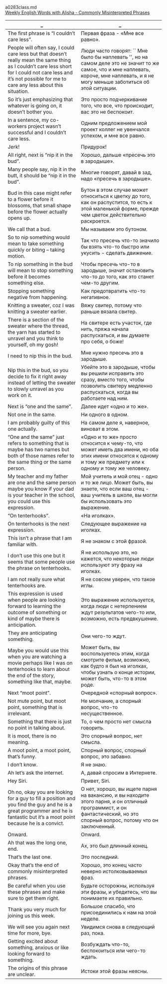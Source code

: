 a0283class.md  
[Weekly English Words with Alisha - Commonly Misinterpreted Phrases](https://www.youtube.com/watch?v=Z7r9e9El8Dw)





_|_
--|--
The first phrase is “I couldn’t care less”.|Первая фраза - «Мне все равно».
People will often say, I could care less but that doesn’t really mean the same thing as I couldn’t care less short for I could not care less and it’s not possible for me to care any less about this situation.|Люди часто говорят: `` Мне было бы наплевать '', но на самом деле это не значит то же самое, что и мне наплевать, короче, мне наплевать, и я не могу меньше заботиться об этой ситуации.
So it’s just emphasizing that whatever is going on, it doesn’t bother you.|Это просто подчеркивание того, что все, что происходит, вас это не беспокоит.
In a sentence, my co-workers project wasn’t successful and I couldn’t care less.|Одним предложением мой проект коллег не увенчался успехом, и мне все равно.
Jerk!|Придурок!
All right, next is “nip it in the bud”.|Хорошо, дальше «пресечь это в зародыше».
Many people say, nip it in the butt, it should be “nip it in the bud”.|Многие говорят, давай в зад, надо «пресечь в зародыше».
Bud in this case might refer to a flower before it blossoms, that small shape before the flower actually opens up.|Бутон в этом случае может относиться к цветку до того, как он распустится, то есть к этой маленькой форме, прежде чем цветок действительно раскроется.
We call that a bud.|Мы называем это бутоном.
So to nip something would mean to take something quickly or biting – taking motion.|Так что пресечь что-то значило бы взять что-то быстро или укусить - сделать движение.
To nip something in the bud will mean to stop something before it becomes something else.|Чтобы пресечь что-то в зародыше, значит остановить что-то до того, как это станет чем-то другим.
Stopping something negative from happening.|Как предотвратить что-то негативное.
Knitting a sweater, coz I was knitting a sweater earlier.|Вяжу свитер, потому что раньше вязала свитер.
There is a section of the sweater where the thread, the yarn has started to unravel and you think to yourself, oh my gosh!|На свитере есть участок, где нить, пряжа начала распускаться, и вы думаете про себя, о боже!
I need to nip this in the bud.|Мне нужно пресечь это в зародыше.
Nip this in the bud, so you decide to fix it right away instead of letting the sweater to slowly unravel as you work on it.|Убейте это в зародыше, чтобы вы решили исправить это сразу, вместо того, чтобы позволить свитеру медленно распускаться, когда вы работаете над ним.
Next is “one and the same”.|Далее идет «одно и то же».
Not one in the same.|Ни одного в одном.
I am probably guilty of this one actually.|На самом деле я, наверное, виноват в этом.
“One and the same” just refers to something that is maybe has two names but both of those names refer to the same thing or the same person.|«Одно и то же» просто относится к чему-то, что может иметь два имени, но оба этих имени относятся к одному и тому же предмету или к одному и тому же человеку.
My teacher and my father are one and the same person maybe you know if your dad is your teacher in the school, you could use this expression.|Мой учитель и мой отец - одно и то же лицо. Может быть, вы знаете, что если ваш отец - ваш учитель в школе, вы могли бы использовать это выражение.
“On tenterhooks”.|«На иголках».
On tenterhooks is the next expression.|Следующее выражение на иголках.
This isn’t a phrase that I am familiar with.|Я не знаком с этой фразой.
I don’t use this one but it seems that some people use the phrase on tenterhooks.|Я не использую это, но кажется, что некоторые люди используют эту фразу на иголках.
I am not really sure what tenterhooks are.|Я не совсем уверен, что такое иглы.
This expression is used when people are looking forward to learning the outcome of something or kind of maybe there is anticipation.|Это выражение используется, когда люди с нетерпением ждут результатов чего-то или, возможно, есть предвкушение.
They are anticipating something.|Они чего-то ждут.
Maybe you would use this when you are watching a movie perhaps like I was on tenterhooks to learn about the end of the story, something like that, maybe.|Может быть, вы воспользуетесь этим, когда смотрите фильм, возможно, как будто я был на иголках, чтобы узнать о конце истории, может быть, что-то в этом роде.
Next “moot point”.|Очередной «спорный вопрос».
Not mute point, but moot point, something that is irrelevant.|Не молчание, а спорный вопрос, что-то несущественное.
Something that there is just no point in talking about.|То, о чем просто нет смысла говорить.
It is moot, there is no meaning.|Это спорный вопрос, нет смысла.
A moot point, a moot point, that’s funny.|Спорный вопрос, спорный вопрос, это забавно.
I don’t know.|Я не знаю.
Ah let’s ask the internet.|А, давай спросим в Интернете.
Hey Siri.|Привет, Siri.
Oh no, okay you are looking for a guy to fill a position and you find the guy and he is a great programmer and he is fantastic but it’s a moot point because he is a convict.|О нет, хорошо, вы ищете парня на вакансию, и вы находите этого парня, и он отличный программист, и он фантастический, но это спорный вопрос, потому что он заключенный.
Onward.|Onward.
Ah that was the long one, end.|Ах, это был длинный конец.
That’s the last one.|Это последний.
Okay that’s the end of commonly misinterpreted phrases.|Хорошо, это конец часто неверно истолковываемых фраз.
Be careful when you use these phrases and make sure to get them right.|Будьте осторожны, используя эти фразы, и убедитесь, что вы понимаете их правильно.
Thank you very much for joining us this week.|Большое спасибо, что присоединились к нам на этой неделе.
We will see you again next time for more, bye.|Увидимся снова в следующий раз, пока.
Getting excited about something, anxious or like looking forward to something.|Возбуждать что-то, беспокоиться или чего-то ждать.
The origins of this phrase are unclear.|Истоки этой фразы неясны.

